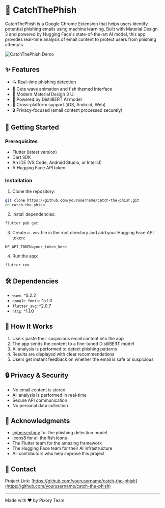 # 🎣 CatchThePhish

CatchThePhish is a Google Chrome Extension that helps users identify potential phishing emails using machine learning. Built with Material Design 3 and powered by Hugging Face's state-of-the-art AI model, this app provides real-time analysis of email content to protect users from phishing attempts.

![CatchThePhish Demo](catchthephish_demo.gif)

## ✨ Features

- 🔍 Real-time phishing detection
- 🌊 Cute wave animation and fish themed interface
- 🎨 Modern Material Design 3 UI
- 🤖 Powered by DistilBERT AI model
- 📱 Cross-platform support (iOS, Android, Web)
- 🔒 Privacy-focused (email content processed securely)

## 🚀 Getting Started

### Prerequisites

- Flutter (latest version)
- Dart SDK
- An IDE (VS Code, Android Studio, or IntelliJ)
- A Hugging Face API token

### Installation

1. Clone the repository:
```bash
git clone https://github.com/yourusername/catch-the-phish.git
cd catch-the-phish
```

2. Install dependencies:
```bash
flutter pub get
```

3. Create a `.env` file in the root directory and add your Hugging Face API token:
```
HF_API_TOKEN=your_token_here
```

4. Run the app:
```bash
flutter run
```

## 🛠️ Dependencies

- `wave`: ^0.2.2
- `google_fonts`: ^5.1.0
- `flutter_svg`: ^2.0.7
- `http`: ^1.1.0

## 🎯 How It Works

1. Users paste their suspicious email content into the app
2. The app sends the content to a fine-tuned DistilBERT model
3. AI analysis is performed to detect phishing patterns
4. Results are displayed with clear recommendations
5. Users get instant feedback on whether the email is safe or suspicious

## 🔒 Privacy & Security

- No email content is stored
- All analysis is performed in real-time
- Secure API communication
- No personal data collection

## 🙏 Acknowledgments

- [cybersectony](https://huggingface.co/cybersectony) for the phishing detection model
- icons8 for all the fish icons
- The Flutter team for the amazing framework
- The Hugging Face team for their AI infrastructure
- All contributors who help improve this project

## 📧 Contact

Project Link: [https://github.com/yourusername/catch-the-phish](https://github.com/yourusername/catch-the-phish)

---
Made with ❤️ by Pixory Team
